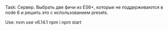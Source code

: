 Task: Сервер. Выбрать две фичи из ES6+, которые не поддерживаются в node 6 и решить это с использованием presets.

Use:
nvm use v6.14.1
npm i
npm start
